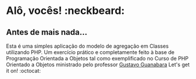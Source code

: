 # Alô, vocês! :neckbeard:

## Antes de mais nada...

Esta é uma simples aplicação do modelo de agregação em Classes utilizando PHP. 
Um exercício prático e completamente feito à base de Programação Orientada a Objetos tal como exemplificado no Curso de PHP Orientado a Objetos
ministrado pelo professor [Gustavo Guanabara](https://www.linkedin.com/in/guanabara/)
Let's get it on! :octocat:
